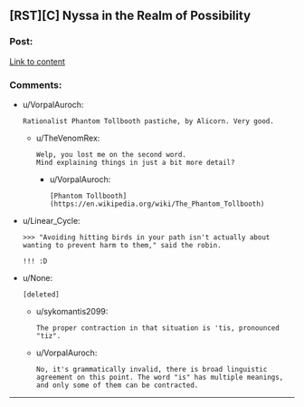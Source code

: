 ## [RST][C] Nyssa in the Realm of Possibility

### Post:

[Link to content](http://nyssa.elcenia.com/nitrop.shtml)

### Comments:

- u/VorpalAuroch:
  ```
  Rationalist Phantom Tollbooth pastiche, by Alicorn. Very good.
  ```

  - u/TheVenomRex:
    ```
    Welp, you lost me on the second word.   
    Mind explaining things in just a bit more detail?
    ```

    - u/VorpalAuroch:
      ```
      [Phantom Tollbooth](https://en.wikipedia.org/wiki/The_Phantom_Tollbooth)
      ```

- u/Linear_Cycle:
  ```
  >>> "Avoiding hitting birds in your path isn't actually about wanting to prevent harm to them," said the robin.

  !!! :D
  ```

- u/None:
  ```
  [deleted]
  ```

  - u/sykomantis2099:
    ```
    The proper contraction in that situation is 'tis, pronounced "tiz".
    ```

  - u/VorpalAuroch:
    ```
    No, it's grammatically invalid, there is broad linguistic agreement on this point. The word "is" has multiple meanings, and only some of them can be contracted.
    ```

---

